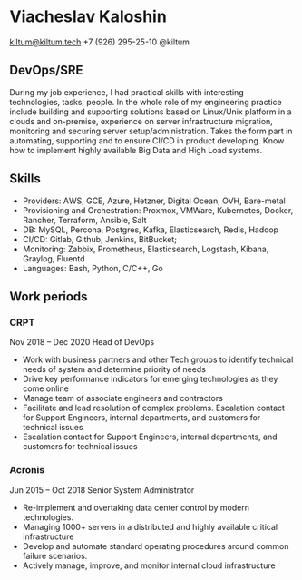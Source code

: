 # Viacheslav Kaloshin
kiltum@kiltum.tech +7 (926) 295-25-10 @kiltum

## DevOps/SRE

During my job experience, I had practical skills with interesting technologies, tasks, people. 
In the whole role of my engineering practice include building and supporting solutions based on Linux/Unix platform in a clouds and on-premise, experience on server infrastructure migration, 
monitoring and securing server setup/administration. Takes the form part in automating, supporting and to ensure CI/CD in product developing. Know how to implement highly available Big Data and High Load systems.

## Skills

- Prоvidеrs: АWS, GCE, Azure, Hеtzner, Digital Ocean, OVH,  Bare-metal
- Prоvisiоning and Оrchestratiоn: Proxmox, VMWare, Kubеrnеtes, Dоcker, Rаncher, Terrаfоrm, Ansible, Salt 
- DВ: MySQL, Percona, Postgres, Kafka, Elаsticsеarch, Rеdis, Hadoop
- СI/СD: Gitlаb, Github, Jenkins, BitBucket;
- Monitoring: Zabbix, Prоmethеus, Еlasticsеarch, Logstash, Kibаnа, Graylog, Fluentd
- Languages: Bash, Python, C/C++, Go

## Work periods

### CRPT
Nov 2018 – Dec 2020 Head of DevOps 

- Work with business partners and other Tech groups to identify technical needs of system and determine priority of needs
- Drive key performance indicators for emerging technologies as they come online
- Manage team of associate engineers and contractors
- Facilitate and lead resolution of complex problems. Escalation contact for Support Engineers, internal departments, and customers for technical issues
- Escalation contact for Support Engineers, internal departments, and customers for technical issues


### Acronis
Jun 2015 – Oct 2018 Senior System Administrator

- Re-implement and overtaking data center control by modern technologies.
- Managing 1000+ servers in a distributed and highly available critical infrastructure
- Develop and automate standard operating procedures around common failure scenarios.
- Actively manage, improve, and monitor internal cloud infrastructure
